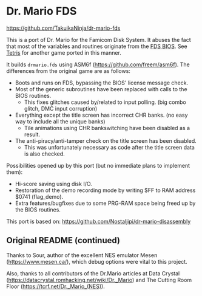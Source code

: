 # Dr. Mario FDS

https://github.com/TakuikaNinja/dr-mario-fds

This is a port of Dr. Mario for the Famicom Disk System.
It abuses the fact that most of the variables and routines originate from the [FDS BIOS](https://www.nesdev.org/wiki/FDS_BIOS).
See [Tetris](https://github.com/TakuikaNinja/TetrisFDS) for another game ported in this manner.

It builds `drmario.fds` using ASM6f (https://github.com/freem/asm6f).
The differences from the original game are as follows:
- Boots and runs on FDS, bypassing the BIOS' license message check.
- Most of the generic subroutines have been replaced with calls to the BIOS routines.
   - This fixes glitches caused by/related to input polling. (big combo glitch, DMC input corruption)
- Everything except the title screen has incorrect CHR banks. (no easy way to include all the unique banks)
   - Tile animations using CHR bankswitching have been disabled as a result.
- The anti-piracy/anti-tamper check on the title screen has been disabled.
   - This was unfortunately necessary as code after the title screen data is also checked.

Possibilities opened up by this port (but no immediate plans to implement them):
- Hi-score saving using disk I/O.
- Restoration of the demo recording mode by writing $FF to RAM address $0741 (flag_demo).
- Extra features/bugfixes due to some PRG-RAM space being freed up by the BIOS routines.

This port is based on: https://github.com/Nostaljipi/dr-mario-disassembly

## Original README (continued)

Thanks to Sour, author of the excellent NES emulator Mesen (https://www.mesen.ca/), which debug options were vital to this project.

Also, thanks to all contributors of the Dr.Mario articles at Data Crystal (https://datacrystal.romhacking.net/wiki/Dr._Mario) and The Cutting Room Floor (https://tcrf.net/Dr._Mario_(NES)).
